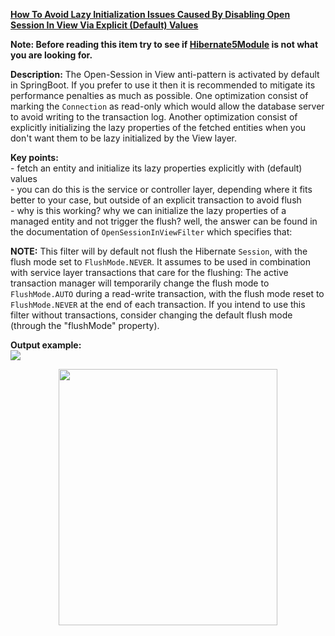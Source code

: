 **[How To Avoid Lazy Initialization Issues Caused By Disabling Open Session In View Via Explicit (Default) Values](https://github.com/AnghelLeonard/Hibernate-SpringBoot/tree/master/HibernateSpringBootSuppressLazyInitInOpenSessionInView)**

**Note: Before reading this item try to see if [Hibernate5Module](https://github.com/AnghelLeonard/Hibernate-SpringBoot/tree/master/HibernateSpringBootJacksonHibernate5Module) is not what you are looking for.**

**Description:** The Open-Session in View anti-pattern is activated by default in SpringBoot. If you prefer to use it then it is recommended to mitigate its performance penalties as much as possible. One optimization consist of marking the `Connection` as read-only which would allow the database server to avoid writing to the transaction log. Another optimization consist of explicitly initializing the lazy properties of the fetched entities when you don't want them to be lazy initialized by the View layer.

**Key points:**\
     - fetch an entity and initialize its lazy properties explicitly with (default) values\
     - you can do this is the service or controller layer, depending where it fits better to your case, but outside of an explicit transaction to avoid flush\
     - why is this working? why we can initialize the lazy properties of a managed entity and not trigger the flush? well, the answer can be found in the documentation of `OpenSessionInViewFilter` which specifies that:
     
 **NOTE:** This filter will by default not flush the Hibernate `Session`, with the flush mode set to `FlushMode.NEVER`. It assumes to be used in combination with service layer transactions that care for the flushing: The active transaction manager will temporarily change the flush mode to `FlushMode.AUTO` during a read-write transaction, with the flush mode reset to `FlushMode.NEVER` at the end of each transaction. If you intend to use this filter without transactions, consider changing the default flush mode (through the "flushMode" property).
     
**Output example:**\
![](https://github.com/AnghelLeonard/Hibernate-SpringBoot/blob/master/HibernateSpringBootSuppressLazyInitInOpenSessionInView/avoid%20lazy%20initialization%20in%20open%20session%20in%20view.png)

<a href="https://leanpub.com/java-persistence-performance-illustrated-guide"><p align="center"><img src="https://github.com/AnghelLeonard/Hibernate-SpringBoot/blob/master/Java%20Persistence%20Performance%20Illustrated%20Guide.jpg" height="410" width="350"/></p></a>
